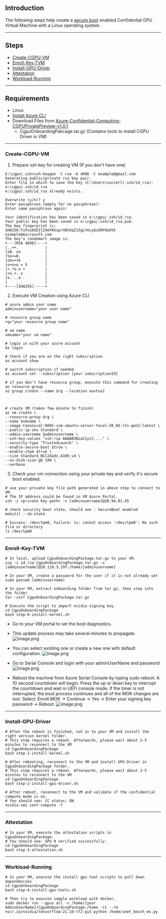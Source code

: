 ## Introduction

The following steps help create a [secure boot](https://docs.microsoft.com/en-us/azure/virtual-machines/trusted-launch) enabled Confidential GPU Virtual Machine with a Linux operating system.

-----------------------------------------------
## Steps

- [Create-CGPU-VM](#Create-CGPU-VM)
- [Enroll-Key-TVM](#Enroll-Key-TVM)
- [Install-GPU-Driver](#Install-GPU-Driver) 
- [Attestation ](#Attestation) 
- [Workload-Running](#Workload-Running) 

---------------------------------------------

## Requirements

- Linux
- [Install Azure CLI](https://docs.microsoft.com/en-us/cli/azure/install-azure-cli) 
- Download Files from [Azure-Confidential-Computing-CGPUPrivatePreview-v1.0.1](https://github.com/Azure-Confidential-Computing/PrivatePreview/releases/tag/V1.0.1 )
  - CgpuOnboardingPakcage.tar.gz
    (Contains tools to install CGPU Driver in VM)

--------------------------------------------------
### Create-CGPU-VM


1. Prepare ssh key for creating VM (If you don't have one)
```
E:\cgpu\.ssh>ssh-keygen -t rsa -b 4096 -C example@gmail.com
Generating public/private rsa key pair.
Enter file in which to save the key (C:\Users\soccerl/.ssh/id_rsa): e:\cgpu/.ssh/id_rsa
e:\cgpu/.ssh/id_rsa already exists.

Overwrite (y/n)? y
Enter passphrase (empty for no passphrase):
Enter same passphrase again:

Your identification has been saved in e:\cgpu/.ssh/id_rsa.
Your public key has been saved in e:\cgpu/.ssh/id_rsa.pub.
The key fingerprint is:
SHA256:YiPxu6SEIlIXmYKUzprXDhXqI13gLYmcyQzGNYGmdtk example@microsoft.com
The key's randomart image is:
+---[RSA 4096]----+
|..++.            |
|oB. oo           |
|%o+=B.           |
|oX=++E           |
|o+o=o = S        |
|+.*o.o +         |
|+o.+. o          |
|o. ..o .         |
|    . .          |
+----[SHA256]-----+
```
2. Execute VM Creation using Azure CLI
```
# azure admin user name
adminusername="your user name"

# resource group name
rg="your resource group name"

# vm name 
vmname="your vm name"

# login in with your azure account
Az login

# Check if you are on the right subscription
az account show

# switch subscription if needed.
az account set --subscription [your subscriptionId]

# if you don't have resource group, execute this command for creating an resource group
az group create --name $rg --location eastus2



# create VM.(takes few minute to finish)
az vm create \
--resource-group $rg \
--name $vmname \
--image Canonical:0001-com-ubuntu-server-focal:20_04-lts-gen2:latest \
--public-ip-sku Standard \
--admin-username $adminusername \
--ssh-key-values "ssh-rsa AAAAB3NzaC1yc2...." \
--security-type "TrustedLaunch" \
--enable-secure-boot $true \
--enable-vtpm $true \
--size Standard_NCC24ads_A100_v4 \
--os-disk-size-gb 100 \
--verbose
```

 3. Check your vm connection using your private key and verify it's secure boot enabled.
```
# use your private key file path generated in above step to connect to VM.
# The IP address could be found in VM Azure Portal.
ssh -i <private key path> -v [adminusername]@20.94.81.45

# check security boot state, should see : SecureBoot enabled
mokutil --sb-state

# Success: /dev/tpm0, Failure: ls: cannot access '/dev/tpm0': No such file or directory
ls /dev/tpm0
```


----------------------------------------------------------------
### Enroll-Key-TVM
```
# In local, upload CgpuOnboardingPackage.tar.gz to your VM.
scp -i id_rsa CgpuOnboardingPackage.tar.gz -v [adminusername]@20.110.3.197:/home/[adminusername]

# In your VM, create a password for the user if it is not already set
sudo passwd [adminusername]

# In your VM, extract onboarding folder from tar.gz, then step into the folder
tar -zxvf CgpuOnboardingPackage.tar.gz

# Execute the script to import nvidia signing key.
cd CgpuOnboardingPackage 
bash step-0-install-kernel.sh

```
- Go to your VM portal to set the boot diagnostics. 
- This update process may take several minutes to propagate.
![image.png](attachment/boot_diagnostics.JPG)

- You can select existing one or create a new one with default configuration.
![image.png](attachment/enable_storage_account.JPG)

- Go to Serial Console and login with your adminUserName and password
![image.png](attachment/serial_console.JPG)

- Reboot the machine from Azure Serial Console by typing sudo reboot. A 10 second countdown will begin. Press the up or down key to interrupt the countdown and wait in UEFI console mode. If the timer is not interrupted, the boot process continues and all of the MOK changes are lost. Select: Enroll MOK -> Continue -> Yes -> Enter your signing key password ->  Reboot.
![image.png](attachment/enrole_key.JPG)

----------------------------------------------------------------


### Install-GPU-Driver

```
# After the reboot is finished, ssh in to your VM and install the right version kernel folder.
# This step requires a reboot. Afterwards, please wait about 2-5 minutes to reconnect to the VM
cd CgpuOnboardingPackage 
bash step-1-install-kernel.sh

# After rebooting, reconnect to the VM and install GPU-Driver in CgpuOnboardingPackage folder.
# This step requires a reboot. Afterwards, please wait about 2-5 minutes to reconnect to the VM
cd CgpuOnboardingPackage 
bash step-2-install-gpu-driver.sh

# After reboot, reconnect to the VM and validate if the confidential compute mode is on.
# You should see: CC status: ON
nvidia-smi conf-compute -f 

```


----------------------------------------------------------------


### Attestation
```
# In your VM, execute the attestation scripts in CgpuOnboardingPackage.
# You should see: GPU 0 verified successfully.
cd CgpuOnboardingPackage 
bash step-3-attestation.sh
```

-----------------
### Workload-Running

```
# In your VM, execute the install gpu tool scripts to pull down dependencies
cd CgpuOnboardingPackage 
bash step-4-install-gpu-tools.sh

# Then try to execute sample workload with docker.
sudo docker run --gpus all -v /home/[your AdminUserName]/CgpuOnboardingPackage:/home -it --rm nvcr.io/nvidia/tensorflow:21.10-tf2-py3 python /home/unet_bosch_ms.py

```




